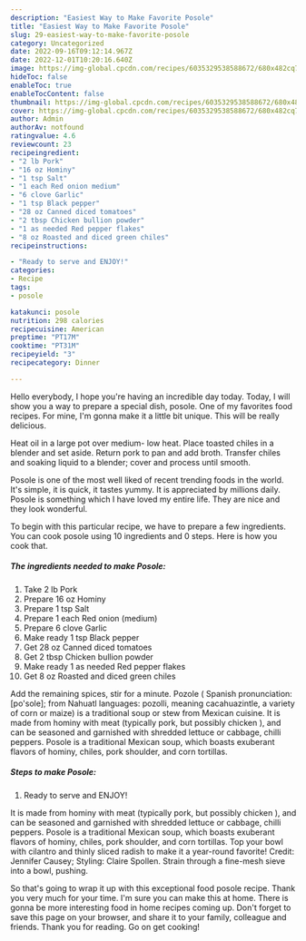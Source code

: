 ```yaml
---
description: "Easiest Way to Make Favorite Posole"
title: "Easiest Way to Make Favorite Posole"
slug: 29-easiest-way-to-make-favorite-posole
category: Uncategorized
date: 2022-09-16T09:12:14.967Z
date: 2022-12-01T10:20:16.640Z
image: https://img-global.cpcdn.com/recipes/6035329538588672/680x482cq70/posole-recipe-main-photo.jpg
hideToc: false
enableToc: true
enableTocContent: false
thumbnail: https://img-global.cpcdn.com/recipes/6035329538588672/680x482cq70/posole-recipe-main-photo.jpg
cover: https://img-global.cpcdn.com/recipes/6035329538588672/680x482cq70/posole-recipe-main-photo.jpg
author: Admin
authorAv: notfound
ratingvalue: 4.6
reviewcount: 23
recipeingredient:
- "2 lb Pork"
- "16 oz Hominy"
- "1 tsp Salt"
- "1 each Red onion medium"
- "6 clove Garlic"
- "1 tsp Black pepper"
- "28 oz Canned diced tomatoes"
- "2 tbsp Chicken bullion powder"
- "1 as needed Red pepper flakes"
- "8 oz Roasted and diced green chiles"
recipeinstructions:

- "Ready to serve and ENJOY!"
categories:
- Recipe
tags:
- posole

katakunci: posole 
nutrition: 298 calories
recipecuisine: American
preptime: "PT17M"
cooktime: "PT31M"
recipeyield: "3"
recipecategory: Dinner

---
```



Hello everybody, I hope you're having an incredible day today. Today, I will show you a way to prepare a special dish, posole. One of my favorites food recipes. For mine, I'm gonna make it a little bit unique. This will be really delicious.

Heat oil in a large pot over medium- low heat. Place toasted chiles in a blender and set aside. Return pork to pan and add broth. Transfer chiles and soaking liquid to a blender; cover and process until smooth.

Posole is one of the most well liked of recent trending foods in the world. It's simple, it is quick, it tastes yummy. It is appreciated by millions daily. Posole is something which I have loved my entire life. They are nice and they look wonderful.


To begin with this particular recipe, we have to prepare a few ingredients. You can cook posole using 10 ingredients and 0 steps. Here is how you cook that.

<!--inarticleads1-->

##### The ingredients needed to make Posole:

1. Take 2 lb Pork
1. Prepare 16 oz Hominy
1. Prepare 1 tsp Salt
1. Prepare 1 each Red onion (medium)
1. Prepare 6 clove Garlic
1. Make ready 1 tsp Black pepper
1. Get 28 oz Canned diced tomatoes
1. Get 2 tbsp Chicken bullion powder
1. Make ready 1 as needed Red pepper flakes
1. Get 8 oz Roasted and diced green chiles


Add the remaining spices, stir for a minute. Pozole ( Spanish pronunciation: [po&#39;sole]; from Nahuatl languages: pozolli, meaning cacahuazintle, a variety of corn or maize) is a traditional soup or stew from Mexican cuisine. It is made from hominy with meat (typically pork, but possibly chicken ), and can be seasoned and garnished with shredded lettuce or cabbage, chilli peppers. Posole is a traditional Mexican soup, which boasts exuberant flavors of hominy, chiles, pork shoulder, and corn tortillas. 

<!--inarticleads2-->

##### Steps to make Posole:


1. Ready to serve and ENJOY!

It is made from hominy with meat (typically pork, but possibly chicken ), and can be seasoned and garnished with shredded lettuce or cabbage, chilli peppers. Posole is a traditional Mexican soup, which boasts exuberant flavors of hominy, chiles, pork shoulder, and corn tortillas. Top your bowl with cilantro and thinly sliced radish to make it a year-round favorite! Credit: Jennifer Causey; Styling: Claire Spollen. Strain through a fine-mesh sieve into a bowl, pushing. 

So that's going to wrap it up with this exceptional food posole recipe. Thank you very much for your time. I'm sure you can make this at home. There is gonna be more interesting food in home recipes coming up. Don't forget to save this page on your browser, and share it to your family, colleague and friends. Thank you for reading. Go on get cooking!
